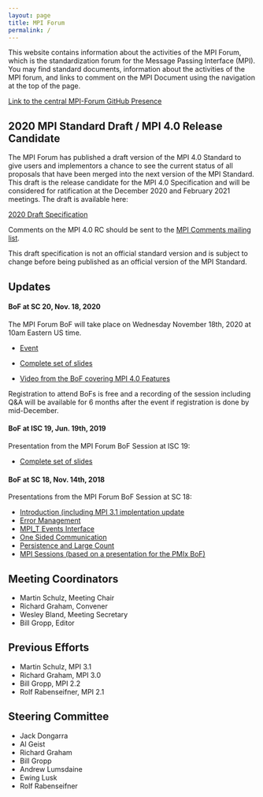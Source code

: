 ```yaml
---
layout: page
title: MPI Forum
permalink: /
---
```


This website contains information about the activities of the MPI Forum, which is the standardization forum for the Message Passing Interface (MPI).
You may find standard documents, information about the activities of the MPI forum, and links to comment on the MPI Document using the navigation at the top of the page.

[Link to the central MPI-Forum GitHub Presence](https://github.com/mpi-forum/) 

## 2020 MPI Standard Draft / MPI 4.0 Release Candidate

The MPI Forum has published a draft version of the MPI 4.0 Standard to give users and implementors a
chance to see the current status of all proposals that have been merged into the next version of the
MPI Standard. This draft is the release candidate for the MPI 4.0 Specification and will be
considered for ratification at the December 2020 and February 2021 meetings. The draft is available
here:

[2020 Draft Specification](docs/drafts/mpi-2020-draft-report.pdf)

Comments on the MPI 4.0 RC should be sent to the [MPI Comments mailing list](/comments).

This draft specification is not an official standard version and is subject to change before being
published as an official version of the MPI Standard.

## Updates

#### BoF at SC 20, Nov. 18, 2020

The MPI Forum BoF will take place on Wednesday November 18th, 2020 at 10am Eastern US time.

* [Event](https://sc20.supercomputing.org/presentation/?id=bof126&sess=sess309)

* [Complete set of slides](bofs/2020-11-mpi-bof.pdf)
* [Video from the BoF covering MPI 4.0 Features ](https://youtu.be/XIc0YrTJqWE)

Registration to attend BoFs is free and a recording of the session including Q&A will be available for 6 months after the event if registration is done by mid-December.

#### BoF at ISC 19, Jun. 19th, 2019

Presentation from the MPI Forum BoF Session at ISC 19:
* [Complete set of slides](bofs/2019-06-mpi-bof.pdf)

#### BoF at SC 18, Nov. 14th, 2018

Presentations from the MPI Forum BoF Session at SC 18:
* [Introduction (including MPI 3.1 implentation update](bofs/2018-11-sc/intro.pdf)
* [Error Management](bofs/2018-11-sc/ft.pdf)
* [MPI_T Events Interface](bofs/2018-11-sc/events.pdf)
* [One Sided Communication](bofs/2018-11-sc/rma.pdf)
* [Persistence and Large Count](bofs/2018-11-sc/pers.pdf)
* [MPI Sessions (based on a presentation for the PMIx BoF)](bofs/2018-11-sc/sessions.pdf)


## Meeting Coordinators

*   Martin Schulz, Meeting Chair
*   Richard Graham, Convener
*   Wesley Bland, Meeting Secretary
*   Bill Gropp, Editor

## Previous Efforts

*   Martin Schulz, MPI 3.1
*   Richard Graham, MPI 3.0
*   Bill Gropp, MPI 2.2
*   Rolf Rabenseifner, MPI 2.1

## Steering Committee

*   Jack Dongarra
*   Al Geist
*   Richard Graham
*   Bill Gropp
*   Andrew Lumsdaine
*   Ewing Lusk
*   Rolf Rabenseifner
